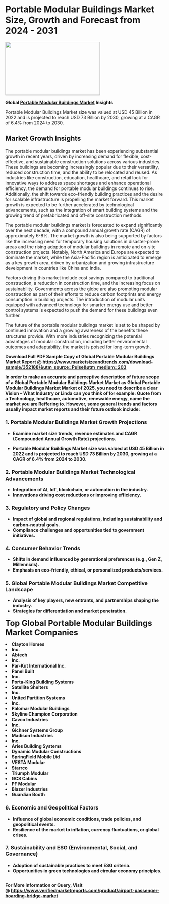 <H1>Portable Modular Buildings Market Size, Growth and Forecast from 2024 - 2031</H1><img class="aligncenter size-medium wp-image-584254" src="https://thirdeyenews.in/wp-content/uploads/2024/09/Global-Market-Research-300x168.jpeg" alt="" width="300" height="168" /><p><strong>Global&nbsp;<a href="https://www.marketsizeandtrends.com/download-sample/352188/&amp;utm_source=Pulse&amp;utm_medium=203">Portable Modular Buildings Market</a> Insights</strong></p><p>Portable Modular Buildings Market size was valued at USD 45 Billion in 2022 and is projected to reach USD 73 Billion by 2030, growing at a CAGR of 6.4% from 2024 to 2030.</p><p><h2>Market Growth Insights</h2> <p>The portable modular buildings market has been experiencing substantial growth in recent years, driven by increasing demand for flexible, cost-effective, and sustainable construction solutions across various industries. These buildings are becoming increasingly popular due to their versatility, reduced construction time, and the ability to be relocated and reused. As industries like construction, education, healthcare, and retail look for innovative ways to address space shortages and enhance operational efficiency, the demand for portable modular buildings continues to rise. Additionally, the shift towards eco-friendly building practices and the desire for scalable infrastructure is propelling the market forward. This market growth is expected to be further accelerated by technological advancements, such as the integration of smart building systems and the growing trend of prefabricated and off-site construction methods.</p> <p><strong></strong></p> <p>The portable modular buildings market is forecasted to expand significantly over the next decade, with a compound annual growth rate (CAGR) of approximately 6-8%. The market growth is also being supported by factors like the increasing need for temporary housing solutions in disaster-prone areas and the rising adoption of modular buildings in remote and on-site construction projects. Notably, North America and Europe are expected to dominate the market, while the Asia-Pacific region is anticipated to emerge as a key growth area, driven by urbanization and growing infrastructure development in countries like China and India.</p> <p>Factors driving this market include cost savings compared to traditional construction, a reduction in construction time, and the increasing focus on sustainability. Governments across the globe are also promoting modular construction as part of their efforts to reduce carbon footprints and energy consumption in building projects. The introduction of modular units equipped with advanced technology for smarter energy use and better control systems is expected to push the demand for these buildings even further.</p> <p>The future of the portable modular buildings market is set to be shaped by continued innovation and a growing awareness of the benefits these structures provide. With more industries recognizing the potential advantages of modular construction, including better environmental outcomes and adaptability, the market is poised for long-term growth. </p> <p><strong></p><p><span class=""><strong>Download Full PDF Sample Copy of Global Portable Modular Buildings Market Report</strong> @ <a href="https://www.marketsizeandtrends.com/download-sample/352188/&amp;utm_source=Pulse&amp;utm_medium=203" target="_blank">https://www.marketsizeandtrends.com/download-sample/352188/&amp;utm_source=Pulse&amp;utm_medium=203</a></span></p><p>In order to make an accurate and perceptive description of future scope of a Global&nbsp;Portable Modular Buildings Market Market as Global&nbsp;Portable Modular Buildings Market Market of 2025, you need to describe a clear Vision &ndash; What Industry or Linda can you think of for example: Quote from a Technology, healthcare, automotive, renewable energy, name the market you are Reffering to. However, some general trends and factors usually impact market reports and their future outlook include:</p><h3>1.&nbsp;<strong>Portable Modular Buildings Market Growth Projections</strong></h3><ul><li>Examine market size trends, revenue estimates and CAGR (Compounded Annual Growth Rate) projections.</li><li><p>Portable Modular Buildings Market size was valued at USD 45 Billion in 2022 and is projected to reach USD 73 Billion by 2030, growing at a CAGR of 6.4% from 2024 to 2030.</p></li></ul><h3>2.&nbsp;<strong>Portable Modular Buildings Market Technological Advancements</strong></h3><ul><li>Integration of AI, IoT, blockchain, or automation in the industry.</li><li>Innovations driving cost reductions or improving efficiency.</li></ul><h3>3.&nbsp;<strong>Regulatory and Policy Changes</strong></h3><ul><li>Impact of global and regional regulations, including sustainability and carbon-neutral goals.</li><li>Compliance challenges and opportunities tied to government initiatives.</li></ul><h3>4.&nbsp;<strong>Consumer Behavior Trends</strong></h3><ul><li>Shifts in demand influenced by generational preferences (e.g., Gen Z, Millennials).</li><li>Emphasis on eco-friendly, ethical, or personalized products/services.</li></ul><h3>5.&nbsp;<strong>Global Portable Modular Buildings Market Competitive Landscape</strong></h3><ul><li>Analysis of key players, new entrants, and partnerships shaping the industry.</li><li>Strategies for differentiation and market penetration.</li></ul><p data-pm-slice="1 1 []"><span style="color: inherit; font-family: inherit; font-size: 25px;">Top Global Portable Modular Buildings Market Companies</span></p><div class="" data-test-id=""><p><li>Clayton Homes</li><li> Inc.</li><li> Abtech</li><li> Inc.</li><li> Par-Kut International Inc.</li><li> Panel Built</li><li> Inc.</li><li> Porta-King Building Systems</li><li> Satellite Shelters</li><li> Inc.</li><li> United Partition Systems</li><li> Inc.</li><li> Palomar Modular Buildings</li><li> Skyline Champion Corporation</li><li> Cavco Industries</li><li> Inc.</li><li> Gichner Systems Group</li><li> Madison Industries</li><li> Inc.</li><li> Aries Building Systems</li><li> Dynamic Modular Constructions</li><li> SpringField Mobile Ltd</li><li> VESTA Modular</li><li> Starrco</li><li> Triumph Modular</li><li> GCS Cabins</li><li> PF Modular</li><li> Blazer Industries</li><li> Guardian Booth</li></p></div><h3>6.&nbsp;<strong>Economic and Geopolitical Factors</strong></h3><ul><li>Influence of global economic conditions, trade policies, and geopolitical events.</li><li>Resilience of the market to inflation, currency fluctuations, or global crises.</li></ul><h3>7.&nbsp;<strong>Sustainability and ESG (Environmental, Social, and Governance)</strong></h3><ul><li>Adoption of sustainable practices to meet ESG criteria.</li><li>Opportunities in green technologies and circular economy principles.</li></ul><h2><strong style="font-size: 14px;">For More Information or Query, Visit @&nbsp;</strong><a style="background-color: #ffffff; font-size: 14px;" href="https://www.marketsizeandtrends.com/report/portable-modular-buildings-market/" target="_blank">https://www.verifiedmarketreports.com/product/airport-passenger-boarding-bridge-market</a></h2>

